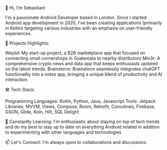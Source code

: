 👋 Hi, I'm Sebastian!

I'm a passionate Android Developer based in London. Since I started Android app development in 2020, I've been creating applications (primarily in Kotlin) targeting various industries with an emphasis on user-friendly experiences.

🚀 Projects Highlights:

Waybil: My start-up project, a B2B marketplace app that focused on connecting small cornershops in Guatemala to nearby distributors
Min3r: A comprehensive crypto news and data app that keeps enthusiasts updated on the latest trends.
Brainstorm: Brainstorm seamlessly integrates chatGPT functionality into a notes app, bringing a unique blend of productivity and AI interaction.

🛠️ Tech Stack:

Programming Languages: Kotlin, Python, Java, Javascript
Tools: Jetpack Libraries, MVVM, Views, Compose, Room, Retrofit, Coroutines, Firebase, GSON, Glide, Koin, Hilt, SQL Delight

🌱 Constantly Learning:
I'm enthusiastic about staying on top of tech trends and do my best to stay up to date on everything Android related in addition to experimenting with other languages and technologies

📫 Let's Connect:
I'm always open to collaborations and discussions.




